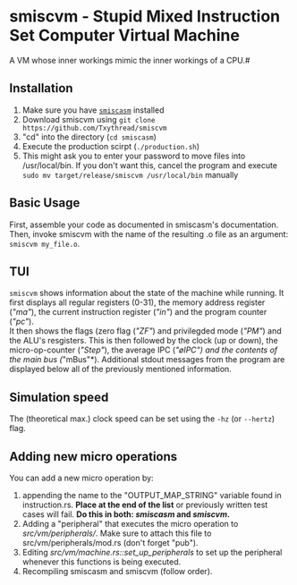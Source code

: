 # smiscvm - Stupid Mixed Instruction Set Computer Virtual Machine
A VM whose inner workings mimic the inner workings of a CPU.#


## Installation

1. Make sure you have [`smiscasm`](https://github.com/Txythread/smiscasm) installed
2. Download smiscvm using `git clone https://github.com/Txythread/smiscvm`
3. "cd" into the directory (`cd smiscasm`)
4. Execute the production scirpt (`./production.sh`)
5. This might ask you to enter your password to move files into /usr/local/bin.
If you don't want this, cancel the program and execute `sudo mv target/release/smiscvm /usr/local/bin` manually


## Basic Usage
First, assemble your code as documented in smiscasm's documentation. Then, invoke smiscvm with the name of the resulting .o file as an argument: `smiscvm my_file.o`.

## TUI
`smiscvm` shows information about the state of the machine while running. It first displays all regular registers (0-31), the memory address register (*"ma"*), the current instruction register (*"in"*) and the program counter (*"pc"*).  
It then shows the flags (zero flag (*"ZF"*) and privilegded mode (*"PM"*) and the ALU's resgisters. This is then followed by the clock (up or down), the micro-op-counter (*"Step"*), the average IPC (*"øIPC") and the contents of the main bus (*"mBus"*). Additional stdout messages from the program are displayed below all of the previously mentioned information.

## Simulation speed
The (theoretical max.) clock speed can be set using the `-hz` (or `--hertz`) flag.

## Adding new micro operations
You can add a new micro operation by:
1. appending the name to the "OUTPUT_MAP_STRING" variable found in instruction.rs. **Place at the end of the list** or previously written test cases will fail. **Do this in both: *smiscasm* and *smiscvm*.**
2. Adding a "peripheral" that executes the micro operation to *src/vm/peripherals/*. Make sure to attach this file to src/vm/peripherals/mod.rs (don't forget "pub").
3. Editing *src/vm/machine.rs::set_up_peripherals* to set up the peripheral whenever this functions is being executed.
4. Recompiling smiscasm and smiscvm (follow order).
